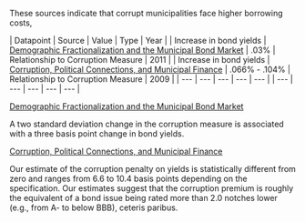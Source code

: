 These sources indicate that corrupt municipalities face higher borrowing costs, 

| Datapoint | Source | Value | Type | Year |
| Increase in bond yields | [Demographic Fractionalization and the Municipal Bond Market](https://pdfs.semanticscholar.org/d269/161970a066856b652a21da23a47f4732eef4.pdf) | .03% | Relationship to Corruption Measure | 2011 |
| Increase in bond yields | [Corruption, Political Connections, and Municipal Finance](https://academic.oup.com/rfs/article-abstract/22/7/2873/1601113?redirectedFrom=fulltext) | .066% - .104% | Relationship to Corruption Measure | 2009 |
| ---  | --- | --- | --- | --- |
| ---  | --- | --- | --- | --- |


[Demographic Fractionalization and the Municipal Bond Market](https://pdfs.semanticscholar.org/d269/161970a066856b652a21da23a47f4732eef4.pdf)

A two standard deviation change in the corruption measure is associated with a three basis point change in bond yields. 

[Corruption, Political Connections, and Municipal Finance](https://academic.oup.com/rfs/article-abstract/22/7/2873/1601113?redirectedFrom=fulltext)

Our estimate of the corruption penalty on yields is statistically
different from zero and ranges from 6.6 to 10.4 basis points depending on the specification. Our estimates suggest that the corruption premium is roughly the equivalent of a bond issue being rated more than 2.0 notches lower (e.g., from A- to below BBB), ceteris paribus. 
